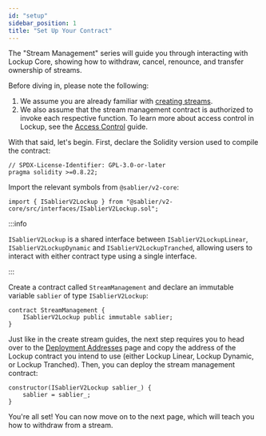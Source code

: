 ```yaml
---
id: "setup"
sidebar_position: 1
title: "Set Up Your Contract"
---
```


The "Stream Management" series will guide you through interacting with Lockup Core, showing how to withdraw, cancel,
renounce, and transfer ownership of streams.

Before diving in, please note the following:

1. We assume you are already familiar with [creating streams](/guides/lockup/guides/create-stream/lockup-linear).
2. We also assume that the stream management contract is authorized to invoke each respective function. To learn more
   about access control in Lockup, see the [Access Control](/reference/lockup/access-control) guide.

With that said, let's begin. First, declare the Solidity version used to compile the contract:

```solidity
// SPDX-License-Identifier: GPL-3.0-or-later
pragma solidity >=0.8.22;
```

Import the relevant symbols from `@sablier/v2-core`:

```solidity
import { ISablierV2Lockup } from "@sablier/v2-core/src/interfaces/ISablierV2Lockup.sol";
```

:::info

`ISablierV2Lockup` is a shared interface between `ISablierV2LockupLinear`, `ISablierV2LockupDynamic` and
`ISablierV2LockupTranched`, allowing users to interact with either contract type using a single interface.

:::

Create a contract called `StreamManagement` and declare an immutable variable `sablier` of type `ISablierV2Lockup`:

```solidity
contract StreamManagement {
    ISablierV2Lockup public immutable sablier;
}
```

Just like in the create stream guides, the next step requires you to head over to the
[Deployment Addresses](/guides/lockup/deployments) page and copy the address of the Lockup contract you intend to use
(either Lockup Linear, Lockup Dynamic, or Lockup Tranched). Then, you can deploy the stream management contract:

```solidity
constructor(ISablierV2Lockup sablier_) {
    sablier = sablier_;
}
```

You're all set! You can now move on to the next page, which will teach you how to withdraw from a stream.
